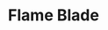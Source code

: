 ---
title: "Flame Blade"

spell:
  schools:
    - name:        "Evocation"
      subschools:  []
      descriptors: ["Fire"]
  classes:
    - name:  "Druid"
      abbr:  "Drd"
      level: 2
  components:         [V, S, DF]
  castingTime:        "1 standard action"
  range:              "0 ft."
  effect:             "Sword-like beam"
  duration:           "1 min./level"
  dismissable:        true
  savingThrow:        "None"
  spellResistance:    "Yes"
  description:        |
    A 3-foot-long, blazing beam of red-hot fire springs forth from your hand. You wield this bladelike beam as if it were a scimitar. Attacks with the flame blade are melee touch attacks. The blade deals 1d8 points of fire damage +1 point per two caster levels (maximum +10). Since the blade is immaterial, your Strength modifier does not apply to the damage. A flame blade can ignite combustible materials such as parchment, straw, dry sticks, and cloth.

    The spell does not function underwater.
---